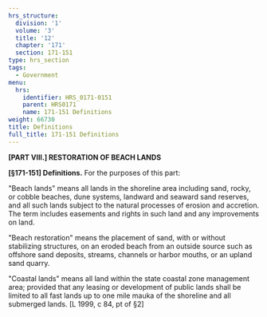 ```yaml
---
hrs_structure:
  division: '1'
  volume: '3'
  title: '12'
  chapter: '171'
  section: 171-151
type: hrs_section
tags:
  - Government
menu:
  hrs:
    identifier: HRS_0171-0151
    parent: HRS0171
    name: 171-151 Definitions
weight: 66730
title: Definitions
full_title: 171-151 Definitions
---
```

**[PART VIII.] RESTORATION OF BEACH LANDS**

**[§171-151] Definitions.** For the purposes of this part:

"Beach lands" means all lands in the shoreline area including sand, rocky, or cobble beaches, dune systems, landward and seaward sand reserves, and all such lands subject to the natural processes of erosion and accretion. The term includes easements and rights in such land and any improvements on land.

"Beach restoration" means the placement of sand, with or without stabilizing structures, on an eroded beach from an outside source such as offshore sand deposits, streams, channels or harbor mouths, or an upland sand quarry.

"Coastal lands" means all land within the state coastal zone management area; provided that any leasing or development of public lands shall be limited to all fast lands up to one mile mauka of the shoreline and all submerged lands. [L 1999, c 84, pt of §2]